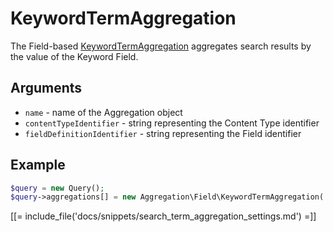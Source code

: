 # KeywordTermAggregation

The Field-based [KeywordTermAggregation](https://github.com/ezsystems/ezplatform-kernel/blob/master/eZ/Publish/API/Repository/Values/Content/Query/Aggregation/Field/KeywordTermAggregation.php) aggregates search results by the value of the Keyword Field.

## Arguments

- `name` - name of the Aggregation object
- `contentTypeIdentifier` - string representing the Content Type identifier
- `fieldDefinitionIdentifier` - string representing the Field identifier

## Example

``` php
$query = new Query();
$query->aggregations[] = new Aggregation\Field\KeywordTermAggregation('keyword', 'article', 'tags');
```

[[= include_file('docs/snippets/search_term_aggregation_settings.md') =]]
